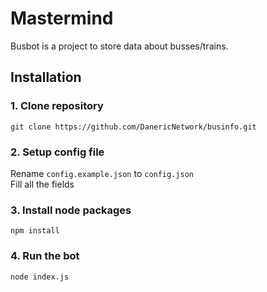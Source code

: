 # Mastermind

Busbot is a project to store data about busses/trains.

## Installation

### 1. Clone repository
```dos
git clone https://github.com/DanericNetwork/businfo.git
```
### 2. Setup config file
Rename `config.example.json` to `config.json`  
Fill all the fields

### 3. Install node packages
```dos
npm install
```

### 4. Run the bot
```dos
node index.js
```
